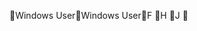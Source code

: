 Windows User                                          W i n d o w s   U s e r                                                                       F
 H
 J
